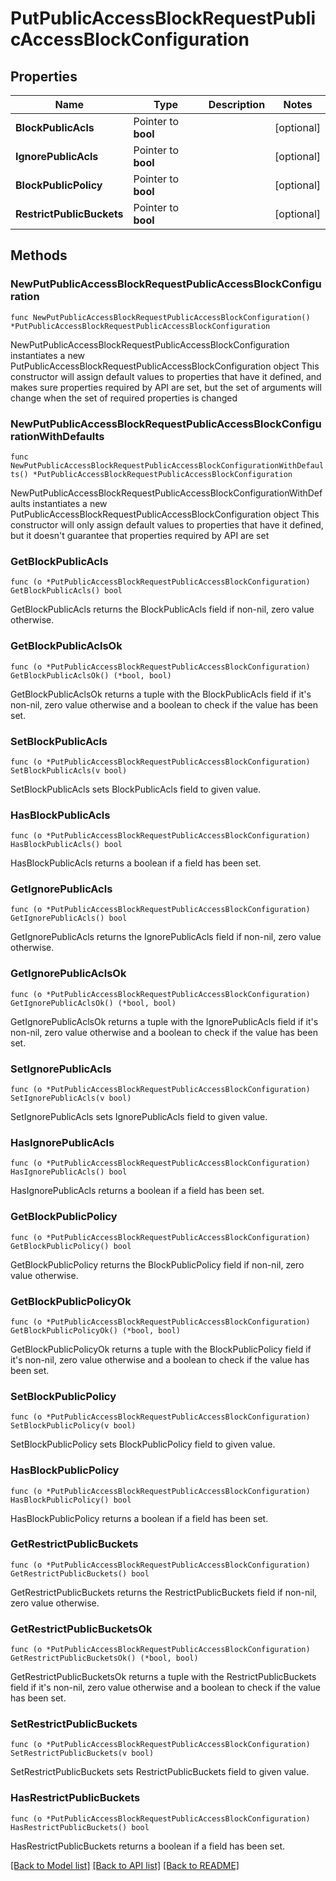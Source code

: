 # PutPublicAccessBlockRequestPublicAccessBlockConfiguration

## Properties

Name | Type | Description | Notes
------------ | ------------- | ------------- | -------------
**BlockPublicAcls** | Pointer to **bool** |  | [optional] 
**IgnorePublicAcls** | Pointer to **bool** |  | [optional] 
**BlockPublicPolicy** | Pointer to **bool** |  | [optional] 
**RestrictPublicBuckets** | Pointer to **bool** |  | [optional] 

## Methods

### NewPutPublicAccessBlockRequestPublicAccessBlockConfiguration

`func NewPutPublicAccessBlockRequestPublicAccessBlockConfiguration() *PutPublicAccessBlockRequestPublicAccessBlockConfiguration`

NewPutPublicAccessBlockRequestPublicAccessBlockConfiguration instantiates a new PutPublicAccessBlockRequestPublicAccessBlockConfiguration object
This constructor will assign default values to properties that have it defined,
and makes sure properties required by API are set, but the set of arguments
will change when the set of required properties is changed

### NewPutPublicAccessBlockRequestPublicAccessBlockConfigurationWithDefaults

`func NewPutPublicAccessBlockRequestPublicAccessBlockConfigurationWithDefaults() *PutPublicAccessBlockRequestPublicAccessBlockConfiguration`

NewPutPublicAccessBlockRequestPublicAccessBlockConfigurationWithDefaults instantiates a new PutPublicAccessBlockRequestPublicAccessBlockConfiguration object
This constructor will only assign default values to properties that have it defined,
but it doesn't guarantee that properties required by API are set

### GetBlockPublicAcls

`func (o *PutPublicAccessBlockRequestPublicAccessBlockConfiguration) GetBlockPublicAcls() bool`

GetBlockPublicAcls returns the BlockPublicAcls field if non-nil, zero value otherwise.

### GetBlockPublicAclsOk

`func (o *PutPublicAccessBlockRequestPublicAccessBlockConfiguration) GetBlockPublicAclsOk() (*bool, bool)`

GetBlockPublicAclsOk returns a tuple with the BlockPublicAcls field if it's non-nil, zero value otherwise
and a boolean to check if the value has been set.

### SetBlockPublicAcls

`func (o *PutPublicAccessBlockRequestPublicAccessBlockConfiguration) SetBlockPublicAcls(v bool)`

SetBlockPublicAcls sets BlockPublicAcls field to given value.

### HasBlockPublicAcls

`func (o *PutPublicAccessBlockRequestPublicAccessBlockConfiguration) HasBlockPublicAcls() bool`

HasBlockPublicAcls returns a boolean if a field has been set.

### GetIgnorePublicAcls

`func (o *PutPublicAccessBlockRequestPublicAccessBlockConfiguration) GetIgnorePublicAcls() bool`

GetIgnorePublicAcls returns the IgnorePublicAcls field if non-nil, zero value otherwise.

### GetIgnorePublicAclsOk

`func (o *PutPublicAccessBlockRequestPublicAccessBlockConfiguration) GetIgnorePublicAclsOk() (*bool, bool)`

GetIgnorePublicAclsOk returns a tuple with the IgnorePublicAcls field if it's non-nil, zero value otherwise
and a boolean to check if the value has been set.

### SetIgnorePublicAcls

`func (o *PutPublicAccessBlockRequestPublicAccessBlockConfiguration) SetIgnorePublicAcls(v bool)`

SetIgnorePublicAcls sets IgnorePublicAcls field to given value.

### HasIgnorePublicAcls

`func (o *PutPublicAccessBlockRequestPublicAccessBlockConfiguration) HasIgnorePublicAcls() bool`

HasIgnorePublicAcls returns a boolean if a field has been set.

### GetBlockPublicPolicy

`func (o *PutPublicAccessBlockRequestPublicAccessBlockConfiguration) GetBlockPublicPolicy() bool`

GetBlockPublicPolicy returns the BlockPublicPolicy field if non-nil, zero value otherwise.

### GetBlockPublicPolicyOk

`func (o *PutPublicAccessBlockRequestPublicAccessBlockConfiguration) GetBlockPublicPolicyOk() (*bool, bool)`

GetBlockPublicPolicyOk returns a tuple with the BlockPublicPolicy field if it's non-nil, zero value otherwise
and a boolean to check if the value has been set.

### SetBlockPublicPolicy

`func (o *PutPublicAccessBlockRequestPublicAccessBlockConfiguration) SetBlockPublicPolicy(v bool)`

SetBlockPublicPolicy sets BlockPublicPolicy field to given value.

### HasBlockPublicPolicy

`func (o *PutPublicAccessBlockRequestPublicAccessBlockConfiguration) HasBlockPublicPolicy() bool`

HasBlockPublicPolicy returns a boolean if a field has been set.

### GetRestrictPublicBuckets

`func (o *PutPublicAccessBlockRequestPublicAccessBlockConfiguration) GetRestrictPublicBuckets() bool`

GetRestrictPublicBuckets returns the RestrictPublicBuckets field if non-nil, zero value otherwise.

### GetRestrictPublicBucketsOk

`func (o *PutPublicAccessBlockRequestPublicAccessBlockConfiguration) GetRestrictPublicBucketsOk() (*bool, bool)`

GetRestrictPublicBucketsOk returns a tuple with the RestrictPublicBuckets field if it's non-nil, zero value otherwise
and a boolean to check if the value has been set.

### SetRestrictPublicBuckets

`func (o *PutPublicAccessBlockRequestPublicAccessBlockConfiguration) SetRestrictPublicBuckets(v bool)`

SetRestrictPublicBuckets sets RestrictPublicBuckets field to given value.

### HasRestrictPublicBuckets

`func (o *PutPublicAccessBlockRequestPublicAccessBlockConfiguration) HasRestrictPublicBuckets() bool`

HasRestrictPublicBuckets returns a boolean if a field has been set.


[[Back to Model list]](../README.md#documentation-for-models) [[Back to API list]](../README.md#documentation-for-api-endpoints) [[Back to README]](../README.md)


